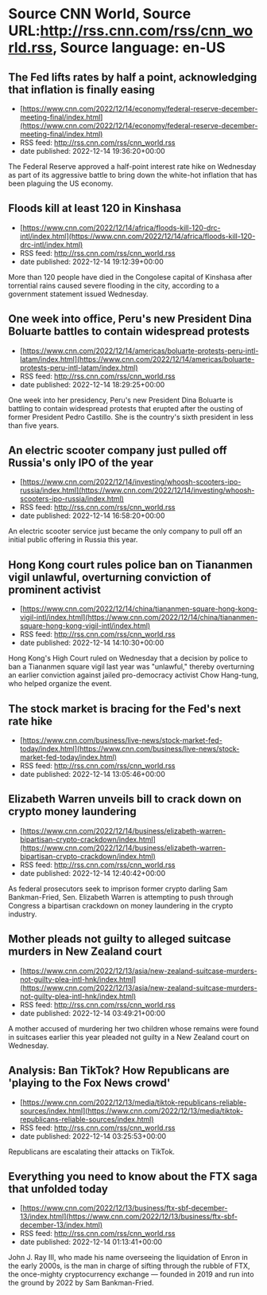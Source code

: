 # Source CNN World, Source URL:http://rss.cnn.com/rss/cnn_world.rss, Source language: en-US

## The Fed lifts rates by half a point, acknowledging that inflation is finally easing
 - [https://www.cnn.com/2022/12/14/economy/federal-reserve-december-meeting-final/index.html](https://www.cnn.com/2022/12/14/economy/federal-reserve-december-meeting-final/index.html)
 - RSS feed: http://rss.cnn.com/rss/cnn_world.rss
 - date published: 2022-12-14 19:36:20+00:00

The Federal Reserve approved a half-point interest rate hike on Wednesday as part of its aggressive battle to bring down the white-hot inflation that has been plaguing the US economy.

## Floods kill at least 120 in Kinshasa
 - [https://www.cnn.com/2022/12/14/africa/floods-kill-120-drc-intl/index.html](https://www.cnn.com/2022/12/14/africa/floods-kill-120-drc-intl/index.html)
 - RSS feed: http://rss.cnn.com/rss/cnn_world.rss
 - date published: 2022-12-14 19:12:39+00:00

More than 120 people have died in the Congolese capital of Kinshasa after torrential rains caused severe flooding in the city, according to a government statement issued Wednesday.

## One week into office, Peru's new President Dina Boluarte battles to contain widespread protests
 - [https://www.cnn.com/2022/12/14/americas/boluarte-protests-peru-intl-latam/index.html](https://www.cnn.com/2022/12/14/americas/boluarte-protests-peru-intl-latam/index.html)
 - RSS feed: http://rss.cnn.com/rss/cnn_world.rss
 - date published: 2022-12-14 18:29:25+00:00

One week into her presidency, Peru's new President Dina Boluarte is battling to contain widespread protests that erupted after the ousting of former President Pedro Castillo. She is the country's sixth president in less than five years.

## An electric scooter company just pulled off Russia's only IPO of the year
 - [https://www.cnn.com/2022/12/14/investing/whoosh-scooters-ipo-russia/index.html](https://www.cnn.com/2022/12/14/investing/whoosh-scooters-ipo-russia/index.html)
 - RSS feed: http://rss.cnn.com/rss/cnn_world.rss
 - date published: 2022-12-14 16:58:20+00:00

An electric scooter service just became the only company to pull off an initial public offering in Russia this year.

## Hong Kong court rules police ban on Tiananmen vigil unlawful, overturning conviction of prominent activist
 - [https://www.cnn.com/2022/12/14/china/tiananmen-square-hong-kong-vigil-intl/index.html](https://www.cnn.com/2022/12/14/china/tiananmen-square-hong-kong-vigil-intl/index.html)
 - RSS feed: http://rss.cnn.com/rss/cnn_world.rss
 - date published: 2022-12-14 14:10:30+00:00

Hong Kong's High Court ruled on Wednesday that a decision by police to ban a Tiananmen square vigil last year was "unlawful," thereby overturning an earlier conviction against jailed pro-democracy activist Chow Hang-tung, who helped organize the event.

## The stock market is bracing for the Fed's next rate hike
 - [https://www.cnn.com/business/live-news/stock-market-fed-today/index.html](https://www.cnn.com/business/live-news/stock-market-fed-today/index.html)
 - RSS feed: http://rss.cnn.com/rss/cnn_world.rss
 - date published: 2022-12-14 13:05:46+00:00



## Elizabeth Warren unveils bill to crack down on crypto money laundering
 - [https://www.cnn.com/2022/12/14/business/elizabeth-warren-bipartisan-crypto-crackdown/index.html](https://www.cnn.com/2022/12/14/business/elizabeth-warren-bipartisan-crypto-crackdown/index.html)
 - RSS feed: http://rss.cnn.com/rss/cnn_world.rss
 - date published: 2022-12-14 12:40:42+00:00

As federal prosecutors seek to imprison former crypto darling Sam Bankman-Fried, Sen. Elizabeth Warren is attempting to push through Congress a bipartisan crackdown on money laundering in the crypto industry.

## Mother pleads not guilty to alleged suitcase murders in New Zealand court
 - [https://www.cnn.com/2022/12/13/asia/new-zealand-suitcase-murders-not-guilty-plea-intl-hnk/index.html](https://www.cnn.com/2022/12/13/asia/new-zealand-suitcase-murders-not-guilty-plea-intl-hnk/index.html)
 - RSS feed: http://rss.cnn.com/rss/cnn_world.rss
 - date published: 2022-12-14 03:49:21+00:00

A mother accused of murdering her two children whose remains were found in suitcases earlier this year pleaded not guilty in a New Zealand court on Wednesday.

## Analysis: Ban TikTok? How Republicans are 'playing to the Fox News crowd'
 - [https://www.cnn.com/2022/12/13/media/tiktok-republicans-reliable-sources/index.html](https://www.cnn.com/2022/12/13/media/tiktok-republicans-reliable-sources/index.html)
 - RSS feed: http://rss.cnn.com/rss/cnn_world.rss
 - date published: 2022-12-14 03:25:53+00:00

Republicans are escalating their attacks on TikTok.

## Everything you need to know about the FTX saga that unfolded today
 - [https://www.cnn.com/2022/12/13/business/ftx-sbf-december-13/index.html](https://www.cnn.com/2022/12/13/business/ftx-sbf-december-13/index.html)
 - RSS feed: http://rss.cnn.com/rss/cnn_world.rss
 - date published: 2022-12-14 01:13:41+00:00

John J. Ray III, who made his name overseeing the liquidation of Enron in the early 2000s, is the man in charge of sifting through the rubble of FTX, the once-mighty cryptocurrency exchange — founded in 2019 and run into the ground by 2022 by Sam Bankman-Fried.
